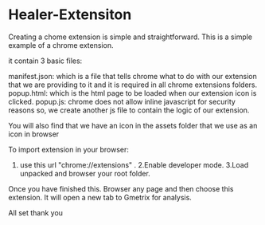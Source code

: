 # Healer-Extensiton


Creating a chome extension is simple and straightforward.
This is a simple example of a chrome extension.

it contain 3 basic files:

manifest.json: which is a file that tells chrome what to do with our extension that we are providing to it and it is required in all chrome extensions folders.
popup.html: which is the html page to be loaded when our extension icon is clicked.
popup.js: chrome does not allow inline javascript for security reasons so, we create another js file to contain the logic of our extension.

You will also find that we have an icon in the assets folder that we use as an icon in browser

To import extension in your browser:
1. use this url "chrome://extensions" .
2.Enable developer mode.
3.Load unpacked and browser your root folder.

Once you have finished this. Browser any page and then choose this extension. It will open a new tab to  Gmetrix for analysis.

All set thank you
